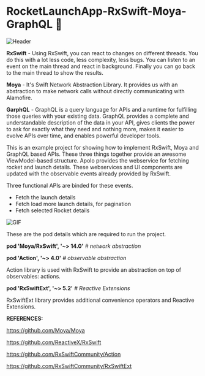 # RocketLaunchApp-RxSwift-Moya-GraphQL 🚀
![Header](https://www.linkpicture.com/q/Screenshot-2021-06-03-at-11.49.27-PM_3.png) 

**RxSwift** - Using RxSwift, you can react to changes on different threads. You do this with a lot less code, less complexity, less bugs. You can listen to an event on the main thread and react in background. Finally you can go back to the main thread to show the results.

**Moya** - It's Swift Network Abstraction Library. It provides us with an abstraction to make network calls without directly communicating with Alamofire.

**GarphQL** - GraphQL is a query language for APIs and a runtime for fulfilling those queries with your existing data. GraphQL provides a complete and understandable description of the data in your API, gives clients the power to ask for exactly what they need and nothing more, makes it easier to evolve APIs over time, and enables powerful developer tools.

This is an example project for showing how to implement RxSwift, Moya and GraphQL based APIs. These three things together provide an awesome ViewModel-based structure. Apolo provides the webservice for fetching rocket and launch details. These webservices and UI components are updated with the observable events already provided by RxSwift.

Three functional APIs are binded for these events.
- Fetch the launch details
- Fetch load more launch details, for pagination
- Fetch selected Rocket details

![GIF](https://media.giphy.com/media/xzuBwdgJETtUpF8EAp/giphy.gif) 

These are the pod details which are required to run the project.

**pod 'Moya/RxSwift', '~> 14.0'**                            _# network abstraction_

**pod 'Action', '~> 4.0'**                                   _# observable abstraction_

Action library is used with RxSwift to provide an abstraction on top of observables: actions. 

**pod 'RxSwiftExt', '~> 5.2'**                               _# Reactive Extensions_

RxSwiftExt library provides additional convenience operators and Reactive Extensions.


**REFERENCES:**

https://github.com/Moya/Moya

https://github.com/ReactiveX/RxSwift

https://github.com/RxSwiftCommunity/Action

https://github.com/RxSwiftCommunity/RxSwiftExt




